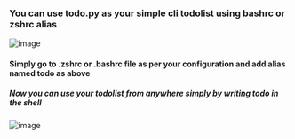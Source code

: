 ### You can use todo.py as your simple cli todolist using bashrc or zshrc alias
![image](https://github.com/apoorvapendse/py-speedrun/assets/102853901/d149f981-260b-4ea5-bc78-2cbd5f77377f)
#### Simply go to .zshrc or .bashrc file as per your configuration and add alias named todo as above
##### Now you can use your todolist from anywhere simply by writing todo in the shell 
![image](https://github.com/apoorvapendse/py-speedrun/assets/102853901/07aac1bb-f0b9-4b5f-9579-1b5940ec543c)

